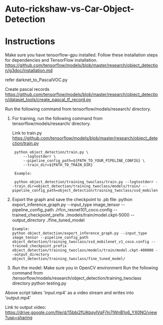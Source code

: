 # Auto-rickshaw-vs-Car-Object-Detection
# Instructions
Make sure you have tensorflow-gpu installed.
Follow these installation steps for dependencies and TensorFlow installation.
https://github.com/tensorflow/models/blob/master/research/object_detection/g3doc/installation.md

refer
darknet_to_PascalVOC.py

Create pascal records
https://github.com/tensorflow/models/blob/master/research/object_detection/dataset_tools/create_pascal_tf_record.py

Run the following command from tensorflow/models/research/ directory.

1. For training, run the following command from tensorflow/models/research/ directory.

	Link to train.py
	https://github.com/tensorflow/models/blob/master/research/object_detection/train.py

		python object_detection/train.py \
    		--logtostderr \
    		--pipeline_config_path=${PATH_TO_YOUR_PIPELINE_CONFIG} \
    		--train_dir=${PATH_TO_TRAIN_DIR}

		Example:

	 	python object_detection/training_twoclass/train.py --logtostderr --train_dir=object_detection/training_twoclass/models/train/ --pipeline_config_path=object_detection/training_twoclass/ssd_mobilenet_v1_coco.config

 2. Export the graph and save the checkpoint to .pb file:
 		python export_inference_graph.py --input_type image_tensor --pipeline_config_path ./rfcn_resnet101_coco.config --trained_checkpoint_prefix ./models/train/model.ckpt-5000 --output_directory ./fine_tuned_model

 		Example:
 		python object_detection/export_inference_graph.py --input_type image_tensor --pipeline_config_path object_detection/training_twoclass/ssd_mobilenet_v1_coco.config --trained_checkpoint_prefix object_detection/training_twoclass/models/train/model.ckpt-400000 --output_directory object_detection/training_twoclass/fine_tuned_model/

 3. Run the model:
 Make sure you in OpenCV environment
 Run the following command from /tensorflow/models/research/object_detection/training_twoclass directory
 	python testing.py

 Above script takes 'input.mp4' as a video stream and writes into 'output.mp4'
 
Link to output video:
https://drive.google.com/file/d/15bbi2fUAbqyIVqFj1n7lWnB1o6_YX0NO/view?usp=sharing
